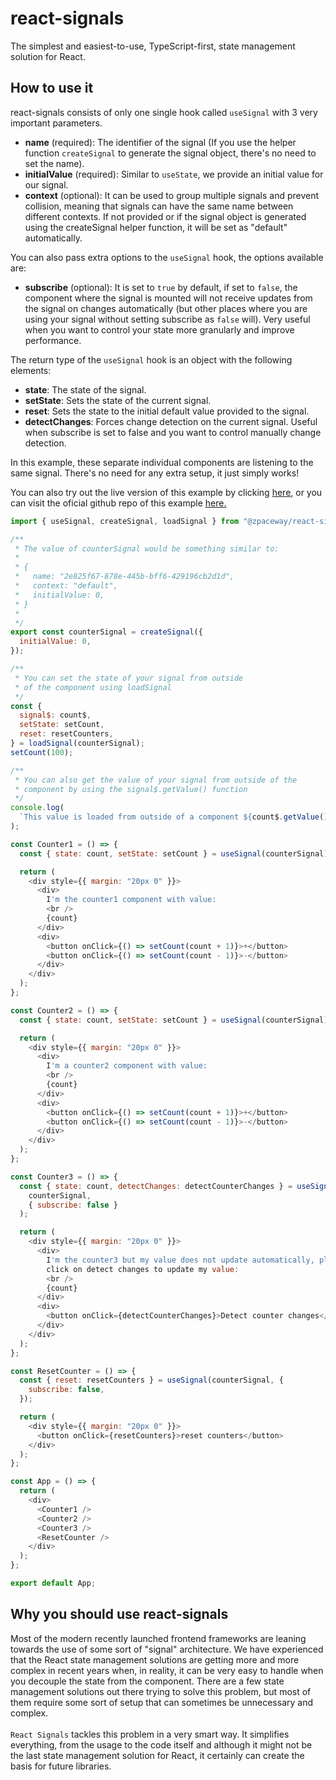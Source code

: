 # react-signals

The simplest and easiest-to-use, TypeScript-first, state management solution for React.

## How to use it

react-signals consists of only one single hook called `useSignal` with 3 very important parameters.

- **name** (required): The identifier of the signal (If you use the helper function `createSignal` to generate the signal object, there's no need to set the name).
- **initialValue** (required): Similar to `useState`, we provide an initial value for our signal.
- **context** (optional): It can be used to group multiple signals and prevent collision, meaning that signals can have the same name between different contexts. If not provided or if the signal object is generated using the createSignal helper function, it will be set as "default" automatically.

You can also pass extra options to the `useSignal` hook, the options available are:

- **subscribe** (optional): It is set to `true` by default, if set to `false`, the component where the signal is mounted will not receive updates from the signal on changes automatically (but other places where you are using your signal without setting subscribe as `false` will). Very useful when you want to control your state more granularly and improve performance.

The return type of the `useSignal` hook is an object with the following elements:

- **state**: The state of the signal.
- **setState**: Sets the state of the current signal.
- **reset**: Sets the state to the initial default value provided to the signal.
- **detectChanges**: Forces change detection on the current signal. Useful when subscribe is set to false and you want to control manually change detection.

In this example, these separate individual components are listening to the same signal. There's no need for any extra setup, it just simply works!

You can also try out the live version of this example by clicking [here](https://codesandbox.io/p/github/zpaceway/react-signals-example/main), or you can visit the oficial github repo of this example [here.](https://github.com/zpaceway/react-signals-example)

```js
import { useSignal, createSignal, loadSignal } from "@zpaceway/react-signals";

/**
 * The value of counterSignal would be something similar to:
 *
 * {
 *   name: "2e825f67-878e-445b-bff6-429196cb2d1d",
 *   context: "default",
 *   initialValue: 0,
 * }
 *
 */
export const counterSignal = createSignal({
  initialValue: 0,
});

/**
 * You can set the state of your signal from outside
 * of the component using loadSignal
 */
const {
  signal$: count$,
  setState: setCount,
  reset: resetCounters,
} = loadSignal(counterSignal);
setCount(100);

/**
 * You can also get the value of your signal from outside of the
 * component by using the signal$.getValue() function
 */
console.log(
  `This value is loaded from outside of a component ${count$.getValue()}`
);

const Counter1 = () => {
  const { state: count, setState: setCount } = useSignal(counterSignal);

  return (
    <div style={{ margin: "20px 0" }}>
      <div>
        I'm the counter1 component with value:
        <br />
        {count}
      </div>
      <div>
        <button onClick={() => setCount(count + 1)}>+</button>
        <button onClick={() => setCount(count - 1)}>-</button>
      </div>
    </div>
  );
};

const Counter2 = () => {
  const { state: count, setState: setCount } = useSignal(counterSignal);

  return (
    <div style={{ margin: "20px 0" }}>
      <div>
        I'm a counter2 component with value:
        <br />
        {count}
      </div>
      <div>
        <button onClick={() => setCount(count + 1)}>+</button>
        <button onClick={() => setCount(count - 1)}>-</button>
      </div>
    </div>
  );
};

const Counter3 = () => {
  const { state: count, detectChanges: detectCounterChanges } = useSignal(
    counterSignal,
    { subscribe: false }
  );

  return (
    <div style={{ margin: "20px 0" }}>
      <div>
        I'm the counter3 but my value does not update automatically, please
        click on detect changes to update my value:
        <br />
        {count}
      </div>
      <div>
        <button onClick={detectCounterChanges}>Detect counter changes</button>
      </div>
    </div>
  );
};

const ResetCounter = () => {
  const { reset: resetCounters } = useSignal(counterSignal, {
    subscribe: false,
  });

  return (
    <div style={{ margin: "20px 0" }}>
      <button onClick={resetCounters}>reset counters</button>
    </div>
  );
};

const App = () => {
  return (
    <div>
      <Counter1 />
      <Counter2 />
      <Counter3 />
      <ResetCounter />
    </div>
  );
};

export default App;
```

## Why you should use react-signals

Most of the modern recently launched frontend frameworks are leaning towards the use of some sort of "signal" architecture. We have experienced that the React state management solutions are getting more and more complex in recent years when, in reality, it can be very easy to handle when you decouple the state from the component. There are a few state management solutions out there trying to solve this problem, but most of them require some sort of setup that can sometimes be unnecessary and complex.
<br/><br/>
`React Signals` tackles this problem in a very smart way. It simplifies everything, from the usage to the code itself and although it might not be the last state management solution for React, it certainly can create the basis for future libraries.
